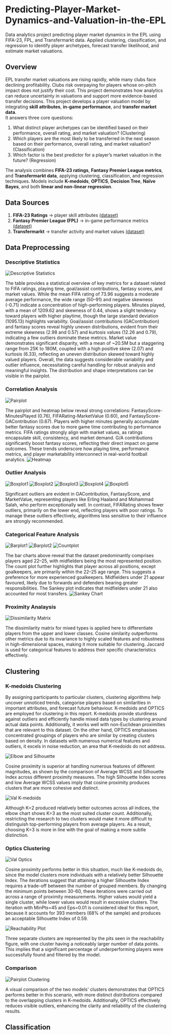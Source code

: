 # Predicting-Player-Market-Dynamics-and-Valuation-in-the-EPL
Data analytics project predicting player market dynamics in the EPL using FIFA-23, FPL, and Transfermarkt data. Applied clustering, classification, and regression to identify player archetypes, forecast transfer likelihood, and estimate market valuations.
## Overview
EPL transfer market valuations are rising rapidly, while many clubs face declining profitability. Clubs risk overpaying for players whose on-pitch impact does not justify their cost. This project demonstrates how analytics can reduce uncertainty in valuations and support more evidence-based transfer decisions. This project develops a player valuation model by integrating **skill attributes**, **in-game performance**, and **transfer market data**.  
It answers three core questions:
1. What distinct player archetypes can be identified based on their performance, overall rating, and market valuation? (Clustering)
2. Which players are the most likely to be transferred in the next season based on their performance, overall rating, and market valuation? (Classification)
3. Which factor is the best predictor for a player’s market valuation in the future? (Regression)

The analysis combines **FIFA-23 ratings**, **Fantasy Premier League metrics**, and **Transfermarkt data**, applying clustering, classification, and regression techniques. Models include **K-medoids**, **OPTICS**, **Decision Tree**, **Naïve Bayes**, and both **linear and non-linear regression**.
## Data Sources
1. **FIFA-23 Ratings** → player skill attributes [(dataset)](https://www.kaggle.com/datasets/sanjeetsinghnaik/fifa-23-players-dataset)
2. **Fantasy Premier League (FPL)** → in-game performance metrics [(dataset)](https://www.kaggle.com/datasets/meraxes10/fantasy-premier-league-dataset-2022-2023)
3. **Transfermarkt** → transfer activity and market values [(dataset)](https://www.kaggle.com/datasets/davidcariboo/player-scores?select=player_valuations.csv)
## Data Preprocessing
### Descriptive Statistics
![Descriptive Statistics](https://github.com/niloy2974/Predicting-Player-Market-Dynamics-and-Valuation-in-the-EPL/blob/main/tables/Descriptive%20stats.jpg)

The table provides a statistical overview of key metrics for a dataset related to FIFA ratings, playing time, goal/assist contributions, fantasy scores, and market values. While the mean FIFA rating of 73.96 suggests a moderate average performance, the wide range (50–91) and negative skewness (-0.71) indicate a concentration of high-performing players. Minutes played, with a mean of 1209.62 and skewness of 0.44, shows a slight tendency toward players with higher playtime, though the large standard deviation (1095.13) highlights variability. Goal/assist contributions (GAContribution) and fantasy scores reveal highly uneven distributions, evident from their extreme skewness (2.98 and 0.57) and kurtosis values (12.26 and 0.79), indicating a few outliers dominate these metrics. Market value demonstrates significant disparity, with a mean of ~20.5M but a staggering range from 25K to 180M, coupled with a high positive skew (2.07) and kurtosis (6.33), reflecting an uneven distribution skewed toward highly valued players. Overall, the data suggests considerable variability and outlier influence, necessitating careful handling for robust analysis and meaningful insights. The distribution and shape interpretations can be visible in the pairplot.
### Correlation Analysis
![Pairplot](https://github.com/niloy2974/Predicting-Player-Market-Dynamics-and-Valuation-in-the-EPL/blob/main/visualisations/Pairplot.png)

The pairplot and heatmap below reveal strong correlations: FantasyScore-MinutesPlayed (0.76), FIFARating-MarketValue (0.60), and FantasyScore-GAContribution (0.67). Players with higher minutes generally accumulate better fantasy scores due to more game time contributing to performance metrics. FIFA ratings strongly align with market values, as ratings encapsulate skill, consistency, and market demand. G/A contributions significantly boost fantasy scores, reflecting their direct impact on game outcomes. These trends underscore how playing time, performance metrics, and player marketability interconnect in real-world football analytics.
![Heatmap](https://github.com/niloy2974/Predicting-Player-Market-Dynamics-and-Valuation-in-the-EPL/blob/main/visualisations/Correlation%20Heatmap.png)
### Outlier Analysis
![Boxplot1](https://github.com/niloy2974/Predicting-Player-Market-Dynamics-and-Valuation-in-the-EPL/blob/main/visualisations/FIFA%20Rating%20Boxplot.png) ![Boxplot2](https://github.com/niloy2974/Predicting-Player-Market-Dynamics-and-Valuation-in-the-EPL/blob/main/visualisations/Minutes%20Played%20Boxplot.png) ![Boxplot3](https://github.com/niloy2974/Predicting-Player-Market-Dynamics-and-Valuation-in-the-EPL/blob/main/visualisations/GA%20Contribution%20Boxplot.png) ![Boxplot4](https://github.com/niloy2974/Predicting-Player-Market-Dynamics-and-Valuation-in-the-EPL/blob/main/visualisations/Fantasy%20Score%20Boxplot.png) ![Boxplot5](https://github.com/niloy2974/Predicting-Player-Market-Dynamics-and-Valuation-in-the-EPL/blob/main/visualisations/Market%20Value%20Boxplot.png)

Significant outliers are evident in GAContribution, FantasyScore, and MarketValue, representing players like Erling Haaland and Mohammad Salah, who perform exceptionally well. In contrast, FIFARating shows fewer outliers, primarily on the lower end, reflecting players with poor ratings. To manage these outliers effectively, algorithms less sensitive to their influence are strongly recommended.
### Categorical Feature Analysis
![Barplot1](https://github.com/niloy2974/Predicting-Player-Market-Dynamics-and-Valuation-in-the-EPL/blob/main/visualisations/Age%20Group%20Bar%20Chart.png) ![Barplot2](https://github.com/niloy2974/Predicting-Player-Market-Dynamics-and-Valuation-in-the-EPL/blob/main/visualisations/Position%20Bar%20Chart.png) ![Countplot](https://github.com/niloy2974/Predicting-Player-Market-Dynamics-and-Valuation-in-the-EPL/blob/main/visualisations/Position%20vs%20Age%20Group.png)

The bar charts above reveal that the dataset predominantly comprises players aged 22–25, with midfielders being the most represented position. The count plot further highlights that player across all positions, except goalkeepers, are primarily within the 22–25 age range. This suggests a preference for more experienced goalkeepers. Midfielders under 21 appear favoured, likely due to forwards and defenders bearing greater responsibilities. The Sankey plot indicates that midfielders under 21 also accounted for most transfers.
![Sankey Chart](https://github.com/niloy2974/Predicting-Player-Market-Dynamics-and-Valuation-in-the-EPL/blob/main/visualisations/Relation%20between%20Position%2C%20Age%20Group%20and%20Transfer%20Status.png)
### Proximity Analaysis
![Dissimilarity Matrix](https://github.com/niloy2974/Predicting-Player-Market-Dynamics-and-Valuation-in-the-EPL/blob/main/visualisations/Dissimilarity%20Matrix%20Heatmap.png)

The dissimilarity matrix for mixed types is applied here to differentiate players from the upper and lower classes. Cosine similarity outperforms other metrics due to its invariance to highly scaled features and robustness in high-dimensional spaces, making it more suitable for clustering. Jaccard is used for categorical features to address their specific characteristics effectively.
## Clustering
### K-medoids Clustering
By assigning participants to particular clusters, clustering algorithms help uncover unnoticed trends, categorise players based on similarities in important attributes, and forecast future behaviour. K-medoids and OPTICS are employed for clustering in this report. K-medoids provide sturdiness against outliers and efficiently handle mixed data types by clustering around actual data points. Additionally, it works well with non-Euclidean proximities that are relevant to this dataset. On the other hand, OPTICS emphasises concentrated groupings of players who are similar by creating clusters based on density. In datasets with numerous numerical features and outliers, it excels in noise reduction, an area that K-medoids do not address.

![Elbow and Silhouette](https://github.com/niloy2974/Predicting-Player-Market-Dynamics-and-Valuation-in-the-EPL/blob/main/visualisations/Elbow%20Chart%20and%20Silhouette%20Index.jpg)

Cosine proximity is superior at handling numerous features of different magnitudes, as shown by the comparison of Average WCSS and Silhouette Index across different proximity measures. The high Silhouette Index scores and low Average WCSS values imply that cosine proximity produces clusters that are more cohesive and distinct.

![Val K-medoids]()

Although K=2 produced relatively better outcomes across all indices, the elbow chart shows K=3 as the most suited cluster count. Additionally, restricting the research to two clusters would make it more difficult to distinguish top-performing players from average players. As a result, choosing K=3 is more in line with the goal of making a more subtle distinction.
### Optics Clustering
![Val Optics]()

Cosine proximity performs better in this situation, much like K-medoids do, since the model clusters more individuals with a relatively better Silhouette Index. The iterations suggest that attaining a higher Silhouette Index requires a trade-off between the number of grouped members. By changing the minimum points between 30-60, these iterations were carried out across a range of proximity measurements. Higher values would yield a single cluster, while lower values would result in excessive clusters. The iteration with MinPts=45 and Eps=0.01 is considered ideal for this report, because it accounts for 393 members (68% of the sample) and produces an acceptable Silhouette Index of 0.59.

![Reachability Plot]()

Three separate clusters are represented by the pits seen in the reachability figure, with one cluster having a noticeably larger number of data points. This implies that a significant percentage of underperforming players were successfully found and filtered by the model.

### Comparison
![Pairplot Clustering]()

A visual comparison of the two models' clusters demonstrates that OPTICS performs better in this scenario, with more distinct distributions compared to the overlapping clusters in K-medoids. Additionally, OPTICS effectively reduces visible outliers, enhancing the clarity and reliability of the clustering results.
## Classification
